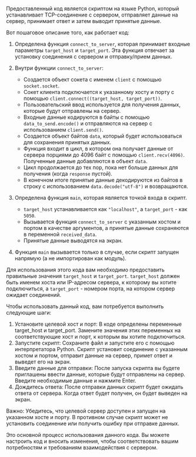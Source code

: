 Предоставленный код является скриптом на языке Python, который устанавливает TCP-соединение с сервером, отправляет 
данные на сервер, принимает ответ и затем выводит принятые данные.

Вот пошаговое описание того, как работает код:

1. Определена функция `connect_to_server`, которая принимает входные параметры `target_host` и `target_port`. Эта 
   функция отвечает за установку соединения с сервером и отправку/прием данных.

2. Внутри функции `connect_to_server`:
   - Создается объект сокета с именем `client` с помощью `socket.socket`.
   - Сокет клиента подключается к указанному хосту и порту с помощью `client.connect((target_host, target_port))`.
   - Пользовательский ввод используется для получения данных, которые будут отправлены на сервер.
   - Входные данные кодируются в байты с помощью `data_to_send.encode()` и отправляются на сервер с использованием 
     `client.send()`.
   - Создается объект байтов `data`, который будет использоваться для сохранения принятых данных.
   - Функция входит в цикл, в котором она получает данные от сервера порциями до 4096 байт с помощью `client.recv(4096)`.
     Полученные данные добавляются в объект `data`.
   - Цикл продолжается до тех пор, пока нет больше данных для получения (когда `response` пустой).
   - В конечном итоге принятые данные декодируются из байтов в строку с использованием `data.decode("utf-8")` и 
     возвращаются.

3. Определена функция `main`, которая является точкой входа в скрипт.
   - `target_host` устанавливается как `"localhost"`, а `target_port` - как `5050`.
   - Вызывается функция `connect_to_server` с указанным хостом и портом в качестве аргументов, а принятые данные 
     сохраняются в переменной `received_data`.
   - Принятые данные выводятся на экран.

4. Функция `main` вызывается только в случае, если скрипт запущен напрямую (а не импортирован как модуль).

Для использования этого кода вам необходимо предоставить правильные значения `target_host` и `target_port`. `target_host`
должен быть именем хоста или IP-адресом сервера, к которому вы хотите подключиться, а `target_port` - номером порта, на 
котором сервер ожидает соединений.


Чтобы использовать данный код, вам потребуется выполнить следующие шаги:

1. Установите целевой хост и порт: В коде определены переменные target_host и target_port. Замените значения этих 
   переменных на соответствующие хост и порт, к которым вы хотите подключиться.
2. Запустите скрипт: Сохраните файл и запустите его с помощью интерпретатора Python. Скрипт установит соединение с 
   указанным хостом и портом, отправит данные на сервер, примет ответ и выведет его на экран.
3. Введите данные для отправки: После запуска скрипта вы будете приглашены ввести данные, которые будут отправлены на 
   сервер. Введите необходимые данные и нажмите Enter.
4. Дождитесь ответа: После отправки данных скрипт будет ожидать ответа от сервера. Когда ответ будет получен, он будет 
   выведен на экран.

Важно: 
Убедитесь, что целевой сервер доступен и запущен на указанном хосте и порту. В противном случае скрипт может не 
установить соединение или получить ошибку при отправке данных.

Это основной процесс использования данного кода. Вы можете настроить код и вносить изменения, чтобы соответствовать 
вашим потребностям и требованиям взаимодействия с сервером.